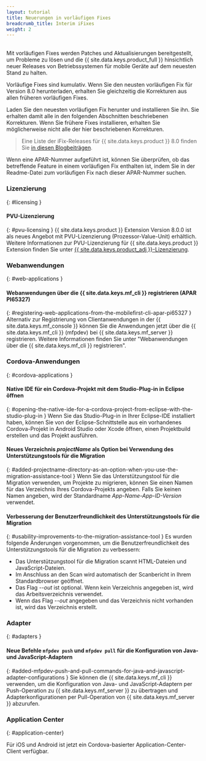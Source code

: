 ```yaml
---
layout: tutorial
title: Neuerungen in vorläufigen Fixes
breadcrumb_title: Interim iFixes
weight: 2
---
```

<!-- NLS_CHARSET=UTF-8 -->
<br/>
Mit vorläufigen Fixes werden Patches und Aktualisierungen bereitgestellt, um Probleme zu lösen und die {{ site.data.keys.product_full }} hinsichtlich neuer Releases von Betriebssystemen für mobile Geräte auf dem neuesten Stand zu halten. 

Vorläufige Fixes sind kumulativ. Wenn Sie den neusten vorläufigen Fix für Version 8.0 herunterladen, erhalten Sie gleichzeitig die Korrekturen aus allen früheren vorläufigen Fixes. 

Laden Sie den neuesten vorläufigen Fix herunter und installieren Sie ihn. Sie erhalten damit alle in den folgenden Abschnitten beschriebenen Korrekturen. Wenn Sie frühere Fixes installieren, erhalten Sie möglicherweise nicht alle der hier beschriebenen Korrekturen. 

> Eine Liste der iFix-Releases für {{ site.data.keys.product }} 8.0 finden Sie [in diesen Blogbeiträgen]({{site.baseurl}}/blog/tag/iFix_8.0/).

Wenn eine APAR-Nummer aufgeführt ist, können Sie überprüfen, ob das betreffende Feature in einem vorläufigen Fix enthalten ist, indem Sie in der Readme-Datei zum vorläufigen Fix nach dieser APAR-Nummer suchen. 

### Lizenzierung
{: #licensing }
#### PVU-Lizenzierung
{: #pvu-licensing }
{{ site.data.keys.product }} Extension Version 8.0.0 ist als neues Angebot mit PVU-Lizenzierung (Prozessor-Value-Unit) erhältlich. Weitere Informationen zur PVU-Lizenzierung
für {{ site.data.keys.product }} Extension finden Sie unter [{{ site.data.keys.product_adj }}-Lizenzierung](../../licensing).

### Webanwendungen
{: #web-applications }
#### Webanwendungen über die {{ site.data.keys.mf_cli }} registrieren (APAR PI65327)
{: #registering-web-applications-from-the-mobilefirst-cli-apar-pi65327 }
Alternativ zur Registrierung von Clientanwendungen in der {{ site.data.keys.mf_console }}
können Sie die Anwendungen jetzt über die {{ site.data.keys.mf_cli }} (mfpdev) bei {{ site.data.keys.mf_server }} registrieren. Weitere Informationen finden Sie unter "Webanwendungen über die
{{ site.data.keys.mf_cli }} registrieren". 

### Cordova-Anwendungen
{: #cordova-applications }
#### Native IDE für ein Cordova-Projekt mit dem Studio-Plug-in in Eclipse öffnen
{: #opening-the-native-ide-for-a-cordova-project-from-eclipse-with-the-studio-plug-in }
Wenn Sie das Studio-Plug-in in Ihrer Eclipse-IDE installiert haben, können Sie
von der Eclipse-Schnittstelle aus ein vorhandenes Cordova-Projekt in Android Studio oder Xcode öffnen, einen Projektbuild erstellen und das Projekt ausführen. 

#### Neues Verzeichnis *projectName* als Option bei Verwendung des Unterstützungstools für die Migration
{: #added-projectname-directory-as-an-option-when-you-use-the-migration-assistance-tool }
Wenn Sie das Unterstützungstool für die Migration verwenden, um Projekte zu migrieren, können Sie einen Namen für das Verzeichnis Ihres Cordova-Projekts angeben. Falls Sie keinen Namen angeben, wird der Standardname *App-Name-App-ID-Version* verwendet.

#### Verbesserung der Benutzerfreundlichkeit des Unterstützungstools für die Migration
{: #usability-improvements-to-the-migration-assistance-tool }
Es wurden folgende Änderungen vorgenommen, um die Benutzerfreundlichkeit des Unterstützungstools für die Migration zu verbessern: 

* Das Unterstützungstool für die Migration scannt HTML-Dateien und JavaScript-Dateien. 
* Im Anschluss an den Scan wird automatisch der Scanbericht in Ihrem Standardbrowser geöffnet. 
* Das Flag *--out* ist optional. Wenn kein Verzeichnis angegeben ist, wird das Arbeitsverzeichnis verwendet. 
* Wenn das Flag *--out* angegeben und das Verzeichnis nicht vorhanden ist, wird das Verzeichnis erstellt. 

### Adapter
{: #adapters }
#### Neue Befehle `mfpdev push` und `mfpdev pull` für die Konfiguration von Java- und JavaScript-Adaptern
{: #added-mfpdev-push-and-pull-commands-for-java-and-javascript-adapter-configurations }
Sie können die {{ site.data.keys.mf_cli }} verwenden, um die Konfiguration von Java- und JavaScript-Adaptern
per Push-Operation zu {{ site.data.keys.mf_server }} zu übertragen und Adapterkonfigurationen per Pull-Operation von {{ site.data.keys.mf_server }} abzurufen. 

### Application Center
{: #application-center}

Für iOS und Android ist jetzt ein Cordova-basierter Application-Center-Client verfügbar. 
